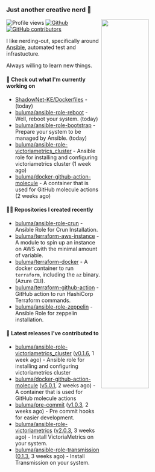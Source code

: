 ### Just another creative nerd 👋


![Profile views](https://gpvc.arturio.dev/buluma) <a href="https://gitstats.me/buluma">
  <img align="right" src="https://github-readme-stats.vercel.app/api?username=buluma&theme=gotham&show_icons=true" width="50%"/>
</a>
[![Github](https://img.shields.io/badge/-buluma-black?style=flat&labelColor=black&logo=github&logoColor=white&include_all_commits=true&count_private=true)](https://gitstats.me/buluma)
[![GitHub contributors](https://img.shields.io/github/contributors/buluma/badges.svg)](https://GitHub.com/buluma/badges/graphs/contributors/)

I like nerding-out, specifically around [Ansible](https://github.com/ansible/ansible), automated test and infrastucture.

Always willing to learn new things.

#### 👷 Check out what I'm currently working on

- [ShadowNet-KE/Dockerfiles](https://github.com/ShadowNet-KE/Dockerfiles) -  (today)
- [buluma/ansible-role-reboot](https://github.com/buluma/ansible-role-reboot) - Well, reboot your system. (today)
- [buluma/ansible-role-bootstrap](https://github.com/buluma/ansible-role-bootstrap) - Prepare your system to be managed by Ansible. (today)
- [buluma/ansible-role-victoriametrics_cluster](https://github.com/buluma/ansible-role-victoriametrics_cluster) - Ansible role for installing and configuring victoriametrics cluster (1 week ago)
- [buluma/docker-github-action-molecule](https://github.com/buluma/docker-github-action-molecule) - A container that is used for GitHub molecule actions (2 weeks ago)

#### 👨‍💻 Repositories I created recently

- [buluma/ansible-role-crun](https://github.com/buluma/ansible-role-crun) - Ansible Role for Crun Installation.
- [buluma/terraform-aws-instance](https://github.com/buluma/terraform-aws-instance) - A module to spin up an instance on AWS with the minimal amount of variable.
- [buluma/terraform-docker](https://github.com/buluma/terraform-docker) - A docker container to run `terraform`, including the `az` binary. (Azure CLI).
- [buluma/terraform-github-action](https://github.com/buluma/terraform-github-action) - GitHub action to run HashiCorp Terraform commands.
- [buluma/ansible-role-zeppelin](https://github.com/buluma/ansible-role-zeppelin) - Ansible Role for zeppelin installation.

#### 🚀 Latest releases I've contributed to

- [buluma/ansible-role-victoriametrics_cluster](https://github.com/buluma/ansible-role-victoriametrics_cluster) ([v0.1.6](https://github.com/buluma/ansible-role-victoriametrics_cluster/releases/tag/v0.1.6), 1 week ago) - Ansible role for installing and configuring victoriametrics cluster
- [buluma/docker-github-action-molecule](https://github.com/buluma/docker-github-action-molecule) ([v5.0.1](https://github.com/buluma/docker-github-action-molecule/releases/tag/v5.0.1), 2 weeks ago) - A container that is used for GitHub molecule actions
- [buluma/pre-commit](https://github.com/buluma/pre-commit) ([v1.0.3](https://github.com/buluma/pre-commit/releases/tag/v1.0.3), 2 weeks ago) - Pre commit hooks for easier development.
- [buluma/ansible-role-victoriametrics](https://github.com/buluma/ansible-role-victoriametrics) ([v2.0.3](https://github.com/buluma/ansible-role-victoriametrics/releases/tag/v2.0.3), 3 weeks ago) - Install VictoriaMetrics on your system.
- [buluma/ansible-role-transmission](https://github.com/buluma/ansible-role-transmission) ([0.1.3](https://github.com/buluma/ansible-role-transmission/releases/tag/0.1.3), 3 weeks ago) - Install Transmission on your system.


